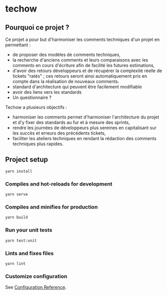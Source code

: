 # techow

## Pourquoi ce projet ?

Ce projet a pour but d'harmoniser les comments techniques d'un projet en permettant :

- de proposer des modèles de comments techniques,
- la recherche d'anciens comments et leurs comparaisons avec les comments en cours d'écriture afin de facilité les futures estimations,
- d'avoir des retours développeurs et de récupérer la complexité réelle de tickets "ratés" ; ces retours seront ainsi automatiquement pris en compte dans la réalisation de nouveaux comments.
- standard d'architecture qui peuvent être facilement modifiable
- avoir des liens vers les standards
- Un questionnaire ?

Techow a plusieurs objectifs :

- harmoniser les comments permet d'harmoniser l'architecture du projet et d'y fixer des standards au fur et à mesure des sprints,
- rendre les journées de développeurs plus sereines en capitalisant sur les succès et erreurs des précédents tickets,
- faciliter les ateliers techniques en rendant la rédaction des comments techniques plus rapides.

## Project setup

```
yarn install
```

### Compiles and hot-reloads for development

```
yarn serve
```

### Compiles and minifies for production

```
yarn build
```

### Run your unit tests

```
yarn test:unit
```

### Lints and fixes files

```
yarn lint
```

### Customize configuration

See [Configuration Reference](https://cli.vuejs.org/config/).
